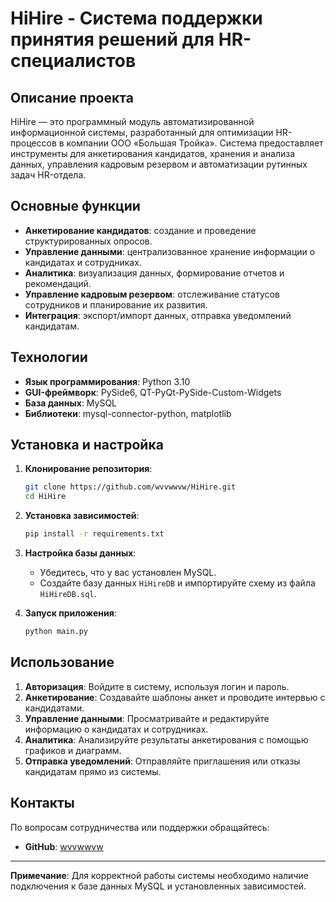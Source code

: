 # HiHire - Система поддержки принятия решений для HR-специалистов

## Описание проекта

HiHire — это программный модуль автоматизированной информационной системы, разработанный для оптимизации HR-процессов в компании ООО «Большая Тройка». Система предоставляет инструменты для анкетирования кандидатов, хранения и анализа данных, управления кадровым резервом и автоматизации рутинных задач HR-отдела.

## Основные функции

- **Анкетирование кандидатов**: создание и проведение структурированных опросов.
- **Управление данными**: централизованное хранение информации о кандидатах и сотрудниках.
- **Аналитика**: визуализация данных, формирование отчетов и рекомендаций.
- **Управление кадровым резервом**: отслеживание статусов сотрудников и планирование их развития.
- **Интеграция**: экспорт/импорт данных, отправка уведомлений кандидатам.

## Технологии

- **Язык программирования**: Python 3.10
- **GUI-фреймворк**: PySide6, QT-PyQt-PySide-Custom-Widgets
- **База данных**: MySQL
- **Библиотеки**: mysql-connector-python, matplotlib

## Установка и настройка

1. **Клонирование репозитория**:
   ```bash
   git clone https://github.com/wvvwwvw/HiHire.git
   cd HiHire
   ```

2. **Установка зависимостей**:
   ```bash
   pip install -r requirements.txt
   ```

3. **Настройка базы данных**:
   - Убедитесь, что у вас установлен MySQL.
   - Создайте базу данных `HiHireDB` и импортируйте схему из файла `HiHireDB.sql`.

4. **Запуск приложения**:
   ```bash
   python main.py
   ```

## Использование

1. **Авторизация**: Войдите в систему, используя логин и пароль.
2. **Анкетирование**: Создавайте шаблоны анкет и проводите интервью с кандидатами.
3. **Управление данными**: Просматривайте и редактируйте информацию о кандидатах и сотрудниках.
4. **Аналитика**: Анализируйте результаты анкетирования с помощью графиков и диаграмм.
5. **Отправка уведомлений**: Отправляйте приглашения или отказы кандидатам прямо из системы.


## Контакты

По вопросам сотрудничества или поддержки обращайтесь:
- **GitHub**: [wvvwwvw](https://github.com/wvvwwvw)

---

**Примечание**: Для корректной работы системы необходимо наличие подключения к базе данных MySQL и установленных зависимостей.

